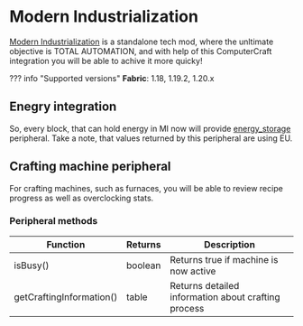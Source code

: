# Modern Industrialization

[Modern Industrialization](https://www.curseforge.com/minecraft/mc-mods/modern-industrialization) is a standalone tech mod, where the unltimate objective is TOTAL AUTOMATION, and with help of this ComputerCraft integration you will be able to achive it more quicky!

??? info "Supported versions"
    **Fabric**: 1.18, 1.19.2, 1.20.x

## Enegry integration

So, every block, that can hold energy in MI now will provide [energy_storage](https://tweaked.cc/generic_peripheral/energy_storage.html) peripheral. Take a note, that values returned by this peripheral are using EU. 

## Crafting machine peripheral

For crafting machines, such as furnaces, you will be able to review recipe progress as well as overclocking stats. 

### Peripheral methods

| Function                 | Returns | Description                                         |
| ------------------------ | ------- | --------------------------------------------------- |
| isBusy()                 | boolean | Returns true if machine is now active               |
| getCraftingInformation() | table   | Returns detailed information about crafting process |
